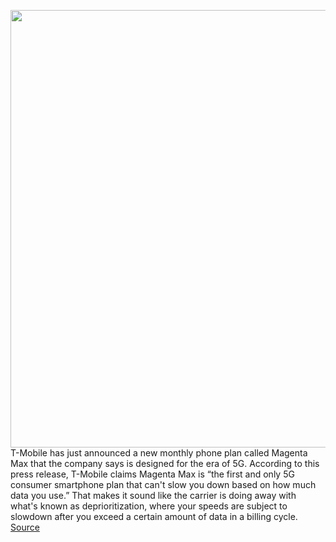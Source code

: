 <img src='https://cdn.vox-cdn.com/thumbor/B3tsU_JeIuEerdsJnnGrDBUk3uo=/0x0:2040x1360/1200x800/filters:focal(857x517:1183x843)/cdn.vox-cdn.com/uploads/chorus_image/image/68855700/acastro_191108_1777_t-mobile_0001.0.0.jpg' width='700px' /><br/>
T-Mobile has just announced a new monthly phone plan called Magenta Max that the company says is designed for the era of 5G. According to this press release, T-Mobile claims Magenta Max is “the first and only 5G consumer smartphone plan that can't slow you down based on how much data you use.” That makes it sound like the carrier is doing away with what's known as deprioritization, where your speeds are subject to slowdown after you exceed a certain amount of data in a billing cycle.
<a href='https://www.theverge.com/2021/2/22/22295466/t-mobile-magenta-max-unlimited-data-5g-4k-video-announced'> Source <a/>